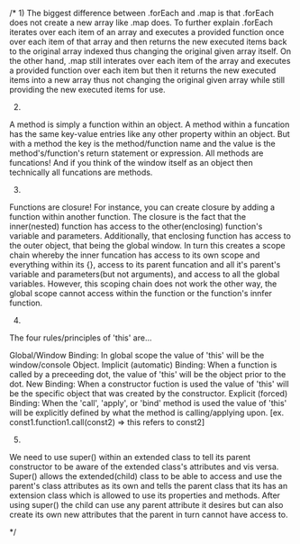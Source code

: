 /*
1)
The biggest difference between .forEach and .map is that .forEach does not create a new array like .map does. To further explain .forEach iterates over each item of an array and executes a provided function once over each item of that array and then returns the new executed items back to the original array indexed thus changing the original given array itself. On the other hand, .map still interates over each item of the array and executes a provided function over each item but then it returns the new executed items into a new array thus not changing the original given array while still providing the new executed items for use.

2)
A method is simply a function within an object. A method within a funcation has the same key-value entries like any other property within an object. But with a method the key is the method/function name and the value is the method's/function's return statement or expression. All methods are funcations! And if you think of the window itself as an object then technically all funcations are methods.

3)
Functions are closure! For instance, you can create closure by adding a function within another function. The closure is the fact that the inner(nested) function has access to the other(enclosing) function's variable and parameters. Additionally, that enclosing function has access to the outer object, that being the global window. In turn this creates a scope chain whereby the inner funcation has access to its own scope and everything within its {}, access to its parent funcation and all it's parent's variable and parameters(but not arguments), and access to all the global variables. However, this scoping chain does not work the other way, the global scope cannot access within the function or the function's innfer function.

4) 
The four rules/principles of 'this' are...

Global/Window Binding: 
    In global scope the value of 'this' will be the window/console Object.
Implicit (automatic) Binding:
    When a function is called by a preceeding dot, 
    the value of 'this' will be the object prior to the dot.
New Binding:
    When a constructor fuction is used the value of 'this' will be 
    the specific object that was created by the constructor.
Explicit (forced) Binding:
    When the 'call', 'apply', or 'bind' method is used the value of 'this' will be
    explicitly defined by what the method is calling/applying upon. 
    [ex. const1.function1.call(const2) => this refers to const2]

5)
We need to use super() within an extended class to tell its parent constructor to be aware of the extended class's attributes and vis versa. Super() allows the extended(child) class to be able to access and use the parent's class attributes as its own and tells the parent class that its has an extension class which is allowed to use its properties and methods. After using super() the child can use any parent attribute it desires but can also create its own new attributes that the parent in turn cannot have access to. 

*/